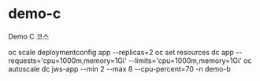 # demo-c

Demo C 코스

oc scale deploymentconfig app --replicas=2
oc set resources dc app --requests='cpu=1000m,memory=1Gi' --limits='cpu=1000m,memory=1Gi'
oc autoscale dc jws-app --min 2 --max 8 --cpu-percent=70 -n demo-b
